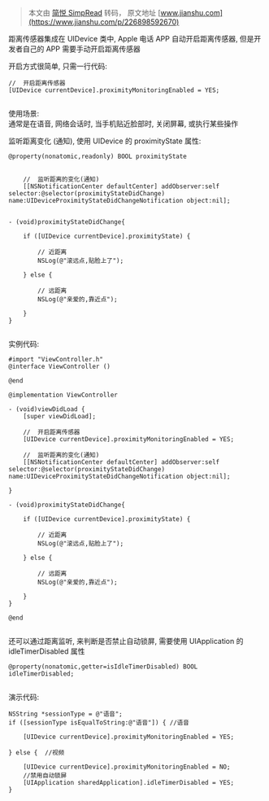 > 本文由 [简悦 SimpRead](http://ksria.com/simpread/) 转码， 原文地址 [www.jianshu.com](https://www.jianshu.com/p/226898592670)

距离传感器集成在 UIDevice 类中, Apple 电话 APP 自动开启距离传感器, 但是开发者自己的 APP 需要手动开启距离传感器

开启方式很简单, 只需一行代码:

```
//  开启距离传感器
[UIDevice currentDevice].proximityMonitoringEnabled = YES;


```

使用场景:  
通常是在语音, 网络会话时, 当手机贴近脸部时, 关闭屏幕, 或执行某些操作

监听距离变化 (通知), 使用 UIDevice 的 proximityState 属性:

```
@property(nonatomic,readonly) BOOL proximityState


```

```
    //  监听距离的变化(通知)
    [[NSNotificationCenter defaultCenter] addObserver:self selector:@selector(proximityStateDidChange) name:UIDeviceProximityStateDidChangeNotification object:nil];


```

```
- (void)proximityStateDidChange{
    
    if ([UIDevice currentDevice].proximityState) {
        
        // 近距离
        NSLog(@"滚远点,贴脸上了");
        
    } else {
        
        // 远距离
        NSLog(@"亲爱的,靠近点");
        
    }
}


```

实例代码:

```
#import "ViewController.h"
@interface ViewController ()

@end

@implementation ViewController

- (void)viewDidLoad {
    [super viewDidLoad];
    
    //  开启距离传感器
    [UIDevice currentDevice].proximityMonitoringEnabled = YES;
    
    //  监听距离的变化(通知)
    [[NSNotificationCenter defaultCenter] addObserver:self selector:@selector(proximityStateDidChange) name:UIDeviceProximityStateDidChangeNotification object:nil];
    
}

- (void)proximityStateDidChange{
    
    if ([UIDevice currentDevice].proximityState) {
        
        // 近距离
        NSLog(@"滚远点,贴脸上了");
        
    } else {
        
        // 远距离
        NSLog(@"亲爱的,靠近点");
        
    }
}

@end


```

还可以通过距离监听, 来判断是否禁止自动锁屏, 需要使用 UIApplication 的 idleTimerDisabled 属性

```
@property(nonatomic,getter=isIdleTimerDisabled) BOOL idleTimerDisabled;


```

演示代码:

```
NSString *sessionType = @"语音";
if ([sessionType isEqualToString:@"语音"]) { //语音
    
    [UIDevice currentDevice].proximityMonitoringEnabled = YES;
    
} else {  //视频
    
    [UIDevice currentDevice].proximityMonitoringEnabled = NO;
    //禁用自动锁屏
    [UIApplication sharedApplication].idleTimerDisabled = YES;
}


```